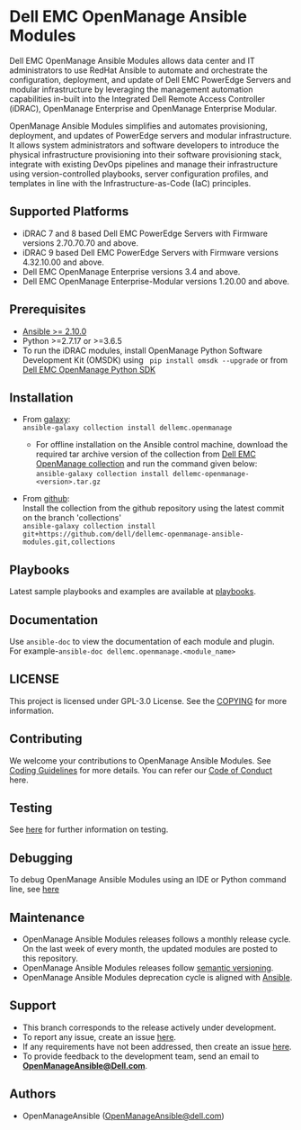 # Dell EMC OpenManage Ansible Modules

Dell EMC OpenManage Ansible Modules allows data center and IT administrators to use RedHat Ansible to automate and orchestrate the configuration, deployment, and update of Dell EMC PowerEdge Servers and modular infrastructure by leveraging the management automation capabilities in-built into the Integrated Dell Remote Access Controller (iDRAC), OpenManage Enterprise and OpenManage Enterprise Modular.

OpenManage Ansible Modules simplifies and automates provisioning, deployment, and updates of PowerEdge servers and modular infrastructure. It allows system administrators and software developers to introduce the physical infrastructure provisioning into their software provisioning stack, integrate with existing DevOps pipelines and manage their infrastructure using version-controlled playbooks, server configuration profiles, and templates in line with the Infrastructure-as-Code (IaC) principles.

## Supported Platforms
  * iDRAC 7 and 8 based Dell EMC PowerEdge Servers with Firmware versions 2.70.70.70 and above.
  * iDRAC 9 based Dell EMC PowerEdge Servers with Firmware versions 4.32.10.00 and above.
  * Dell EMC OpenManage Enterprise versions 3.4 and above.
  * Dell EMC OpenManage Enterprise-Modular versions 1.20.00 and above.

## Prerequisites
  * [Ansible >= 2.10.0](https://github.com/ansible/ansible)
  * Python >=2.7.17 or >=3.6.5
  * To run the iDRAC modules, install OpenManage Python Software Development
   Kit (OMSDK) using ``` pip install omsdk --upgrade``` or from 
   [Dell EMC OpenManage Python SDK](https://github.com/dell/omsdk)

## Installation

* From [galaxy](https://galaxy.ansible.com/dellemc/openmanage):  
```ansible-galaxy collection install dellemc.openmanage```

    - For offline installation on the Ansible control machine, download the required tar archive version of the collection from [Dell EMC OpenManage collection](https://galaxy.ansible.com/dellemc/openmanage) and run the command given below:  
      ```ansible-galaxy collection install dellemc-openmanage-<version>.tar.gz```

* From [github](https://github.com/dell/dellemc-openmanage-ansible-modules/tree/collections):  
Install the collection from the github repository using the latest commit on the branch 'collections'  
```ansible-galaxy collection install git+https://github.com/dell/dellemc-openmanage-ansible-modules.git,collections```

## Playbooks
Latest sample playbooks and examples are available at [playbooks](https://github.com/dell/dellemc-openmanage-ansible-modules/tree/collections/playbooks).

## Documentation
Use `ansible-doc` to view the documentation of each module and plugin.  
For example-```ansible-doc dellemc.openmanage.<module_name>```  

## LICENSE
This project is licensed under GPL-3.0 License. See the [COPYING](https://github.com/dell/dellemc-openmanage-ansible-modules/tree/collections/COPYING.md) for more information.

## Contributing
We welcome your contributions to OpenManage Ansible Modules. See [Coding Guidelines](https://github.com/dell/dellemc-openmanage-ansible-modules/tree/collections/CODING_GUIDELINES.md) for more details.
You can refer our [Code of Conduct](https://github.com/dell/dellemc-openmanage-ansible-modules/tree/collections/CODE_OF_CONDUCT.md) here.

## Testing
See [here](https://github.com/dell/dellemc-openmanage-ansible-modules/tree/collections/tests/README.md) for further information on testing.

## Debugging

To debug OpenManage Ansible Modules using an IDE or Python command line, see [here](https://github.com/dell/dellemc-openmanage-ansible-modules/tree/collections/.github/debug.md)

## Maintenance
  * OpenManage Ansible Modules releases follows a monthly release cycle. On the last week of every month, 
  the updated modules are posted to this repository.
  * OpenManage Ansible Modules releases follow [semantic versioning](https://semver.org/).
  * OpenManage Ansible Modules deprecation cycle is aligned with [Ansible](https://docs.ansible.com/ansible/latest/dev_guide/module_lifecycle.html).

## Support
  * This branch corresponds to the release actively under development.
  * To report any issue, create an issue [here](https://github.com/dell/dellemc-openmanage-ansible-modules/issues).
  * If any requirements have not been addressed, then create an issue [here](https://github.com/dell/dellemc-openmanage-ansible-modules/issues).
  * To provide feedback to the development team, send an email to **OpenManageAnsible@Dell.com**.

## Authors
  * OpenManageAnsible (OpenManageAnsible@dell.com)
